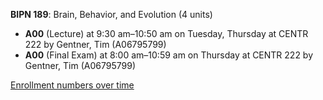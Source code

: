 **BIPN 189**: Brain, Behavior, and Evolution (4 units)

- **A00** (Lecture) at 9:30 am–10:50 am on Tuesday, Thursday at CENTR 222 by Gentner, Tim (A06795799)
- **A00** (Final Exam) at 8:00 am–10:59 am on Thursday at CENTR 222 by Gentner, Tim (A06795799)

[Enrollment numbers over time](./BIPN189.tsv)

